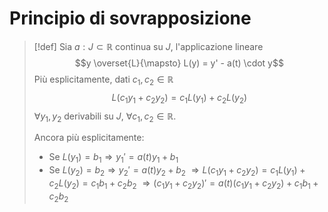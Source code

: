 # Principio di sovrapposizione
>[!def]
>Sia $a : J \subset \mathbb{R}$ continua su $J$, l'applicazione lineare
>$$y \overset{L}{\mapsto} L(y) = y' - a(t) \cdot y$$
>Più esplicitamente, dati $c_{1}, c_{2} \in \mathbb{R}$
>$$L (c_{1}y_{1} + c_{2}y_{2}) = c_{1}L(y_{1}) + c_{2}L(y_{2})$$
>$\forall y_{1},y_{2}$  derivabili su $J$, $\forall c_{1},c_{2} \in \mathbb{R}$.
>
>Ancora più esplicitamente:
>- Se $L(y_{1}) = b_{1} \Longrightarrow y_{1}' = a(t)y_{1}+b_{1}$
>- Se $L(y_{2}) = b_{2} \Longrightarrow y_{2}' = a(t)y_{2}+b_{2}$
>$\Longrightarrow L(c_{1}y_{1}+c_{2}y_{2}) = c_{1}L(y_{1})+c_{2}L(y_{2}) = c_{1}b_{1}+c_{2}b_{2}$
>$\Longrightarrow (c_{1}y_{1}+c_{2}y_{2})'=a(t)(c_{1}y_{1}+c_{2}y_{2})+c_{1}b_{1}+c_{2}b_{2}$


